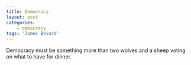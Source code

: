 ```yaml
---
title: Democracy
layout: post
categories:
    - democracy
tags: 'James Bovard'
---
```


Democracy must be something more than two wolves and a sheep voting on what to have for dinner.